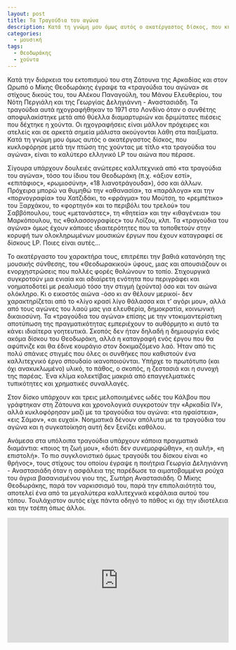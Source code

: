 ```yaml
---
layout: post
title: Τα Τραγούδια του αγώνα
description: Κατά τη γνώμη μου όμως αυτός ο ακατέργαστος δίσκος, που κυκλοφόρησε μετά την πτώση της χούντας με τίτλο «τα τραγούδια του αγώνα», είναι το καλύτερο ελληνικό LP του αιώνα που πέρασε.
categories:
  - μουσική
tags: 
  - Θεοδωράκης
  - χούντα
---
```


Κατά την διάρκεια του εκτοπισμού του στη Ζάτουνα της Αρκαδίας και στον Ωρωπό ο Μίκης Θεοδωράκης έγραψε τα «τραγούδια του αγώνα» σε στίχους δικούς του, του Αλέκου Παναγούλη, του Μάνου Ελευθερίου, του Νότη Περγιάλη και της Γεωργίας Δεληγιάννη - Αναστασιάδη. Τα τραγούδια αυτά ηχογραφήθηκαν το 1971 στο Λονδίνο όταν ο συνθέτης αποφυλακίστηκε μετά από θύελλα διαμαρτυριών και δριμύτατες πιέσεις που δέχτηκε η χούντα. Οι ηχογραφήσεις είναι μάλλον πρόχειρες και ατελείς και σε αρκετά σημεία μάλιστα ακούγονται λάθη στα παιξίματα. Κατά τη γνώμη μου όμως αυτός ο ακατέργαστος δίσκος, που κυκλοφόρησε μετά την πτώση της χούντας με τίτλο «τα τραγούδια του αγώνα», είναι το καλύτερο ελληνικό LP του αιώνα που πέρασε.

Σίγουρα υπάρχουν δουλειές ανώτερες καλλιτεχνικά από «τα τραγούδια του αγώνα», τόσο του ίδιου του Θεοδωράκη (π.χ. «άξιον εστί», «επιτάφιος», «ρωμιοσύνη», «18 λιανοτράγουδα»), όσο και άλλων. Πρόχειρα μπορώ να θυμηθώ την «αθανασία», τα «παράλογα» και την «πορνογραφία» του Χατζιδάκι, το «φράγμα» του Μούτση, το «ρεμπέτικο» του Ξαρχάκου, το «φορτηγό» και το περιβόλι του τρελού» του Σαββόπουλου, τους «μετανάστες», τη «θητεία» και την «ιθαγένεια» του Μαρκόπουλου, τις «θαλασσογραφίες» του Λοϊζου, κλπ. Τα «τραγούδια του αγώνα» όμως έχουν κάποιες ιδιαιτερότητες που τα τοποθετούν στην κορυφή των ολοκληρωμένων μουσικών έργων που έχουν καταγραφεί σε δίσκους LP. Ποιες είναι αυτές...

Το ακατέργαστο του χαρακτήρα τους, επιτρέπει την βαθιά κατανόηση της μουσικής σύνθεσης, του «Θεοδωρακικού» ύφους, μιας και απουσιάζουν οι ενορχηστρώσεις που πολλές φορές θολώνουν το τοπίο. Στιχουργικά συγκροτούν μια ενιαία και αδιαίρετη ενότητα που περιγράφει και νοηματοδοτεί με ρεαλισμό τόσο την στιγμή (χούντα) όσο και τον αιώνα ολόκληρο. Κι ο εικοστός αιώνα -όσο κι αν θέλουν μερικοί- δεν χαρακτηρίζεται από το «λίγο κρασί λίγο θάλασσα και τ’ αγόρι μου», αλλά από τους αγώνες του λαού μας για ελευθερία, δημοκρατία, κοινωνική δικαιοσύνη. Τα «τραγούδια του αγώνα» επίσης με την ντοκιμαντερίστικη αποτύπωση της πραγματικότητας εμπεριέχουν το αυθόρμητο κι αυτό τα κάνει ιδιαίτερα γοητευτικά. Σκοπός δεν ήταν δηλαδή η δημιουργία ενός ακόμα δίσκου του Θεοδωράκη, αλλά η καταγραφή ενός έργου που θα αφύπνιζε και θα έδινε κουράγιο στον δοκιμαζόμενο λαό. Ήταν από τις πολύ σπάνιες στιγμές που όλες οι συνθήκες που καθιστούν ένα καλλιτεχνικό έργο σπουδαίο ικανοποιούνται. Υπήρχε το πρωτότυπο (και όχι ανακυκλωμένο) υλικό, το πάθος, ο σκοπός, η ζεστασιά και η συνοχή της παρέας. Ένα κλίμα κολεκτίβας μακριά από επαγγελματικές τυπικότητες και χρηματικές συναλλαγές.

Στον δίσκο υπάρχουν και τρεις μελοποιημένες ωδές του Κάλβου που γράφτηκαν στη Ζάτουνα και χρονολογικά συγκροτούν την «Αρκαδία IV», αλλά κυκλοφόρησαν μαζί με τα τραγούδια του αγώνα: «τα ηφαίστεια», «εις Σάμον», «αι ευχαί». Νοηματικά δένουν απόλυτα με τα τραγούδια του αγώνα και η συγκατοίκηση αυτή δεν ξενίζει καθόλου.

Ανάμεσα στα υπόλοιπα τραγούδια υπάρχουν κάποια πραγματικά διαμάντια: «ποιος τη ζωή μου», «διότι δεν συνεμορφώθην», «η αυλή», «η επιστολή». Το πιο συγκλονιστικό όμως τραγούδι του δίσκου είναι «ο θρήνος», τους στίχους του οποίου έγραψε η ποιήτρια Γεωργία Δεληγιάννη - Αναστασιάδη όταν η ασφάλεια της παρέδωσε τα αιματοβαμμένα ρούχα του άγρια βασανισμένου γιου της, Σωτήρη Αναστασιάδη. Ο Μίκης Θεοδωράκης, παρά τον ναρκισσισμό του, παρά την επιπολαιότητά του, αποτελεί ένα από τα μεγαλύτερα καλλιτεχνικά κεφάλαια αυτού του τόπου. Τουλάχιστον αυτός είχε πάντα οδηγό το πάθος κι όχι την ιδιοτέλεια και την τσέπη όπως άλλοι.

<div class="yt-video" style="position:relative;height:0;padding-bottom:56.25%"><iframe width="560" height="315" src="https://www.youtube.com/embed/VmtMCFmHt9Q?start=692" frameborder="0" allow="autoplay; encrypted-media" allowfullscreen style="position:absolute;width:100%;height:100%;left:0"></iframe></div>